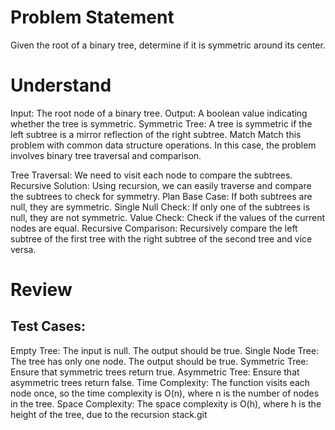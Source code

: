 # Problem Statement
Given the root of a binary tree, determine if it is symmetric around its center.

# Understand
Input: The root node of a binary tree.
Output: A boolean value indicating whether the tree is symmetric.
Symmetric Tree: A tree is symmetric if the left subtree is a mirror reflection of the right subtree.
Match
Match this problem with common data structure operations. In this case, the problem involves binary tree traversal and comparison.

Tree Traversal: We need to visit each node to compare the subtrees.
Recursive Solution: Using recursion, we can easily traverse and compare the subtrees to check for symmetry.
Plan
Base Case: If both subtrees are null, they are symmetric.
Single Null Check: If only one of the subtrees is null, they are not symmetric.
Value Check: Check if the values of the current nodes are equal.
Recursive Comparison: Recursively compare the left subtree of the first tree with the right subtree of the second tree and vice versa.



# Review
## Test Cases:

Empty Tree:       The input is null. The output should be true.
Single Node       Tree: The tree has only one node. The output should be true.
Symmetric Tree:   Ensure that symmetric trees return true.
Asymmetric Tree:  Ensure that asymmetric trees return false.
Time Complexity:  The function visits each node once, so the time complexity is O(n), where n is the number of nodes in the tree.
Space Complexity:  The space complexity is O(h), where h is the height of the tree, due to the recursion stack.git 